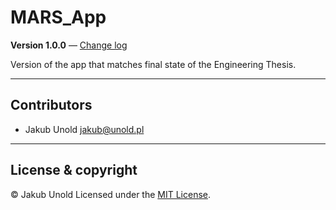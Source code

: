 # MARS_App

**Version 1.0.0** — [Change log](CHANGELOG.md)

Version of the app that matches final state of the Engineering Thesis.


---

## Contributors

- Jakub Unold <jakub@unold.pl>

---

## License & copyright

© Jakub Unold
Licensed under the [MIT License](LICENSE).
